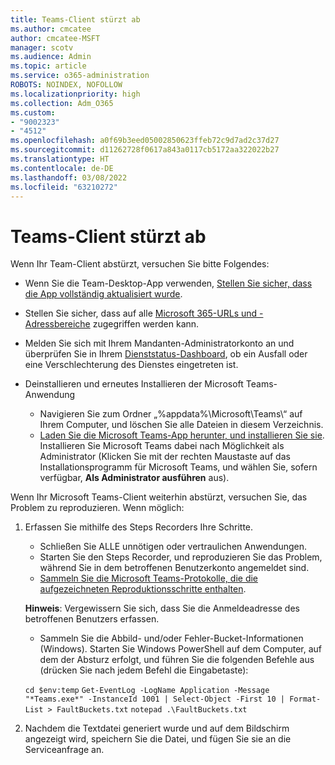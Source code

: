 ```yaml
---
title: Teams-Client stürzt ab
ms.author: cmcatee
author: cmcatee-MSFT
manager: scotv
ms.audience: Admin
ms.topic: article
ms.service: o365-administration
ROBOTS: NOINDEX, NOFOLLOW
ms.localizationpriority: high
ms.collection: Adm_O365
ms.custom:
- "9002323"
- "4512"
ms.openlocfilehash: a0f69b3eed05002850623ffeb72c9d7ad2c37d27
ms.sourcegitcommit: d11262728f0617a843a0117cb5172aa322022b27
ms.translationtype: HT
ms.contentlocale: de-DE
ms.lasthandoff: 03/08/2022
ms.locfileid: "63210272"
---
```

# <a name="teams-client-crashing"></a>Teams-Client stürzt ab

Wenn Ihr Team-Client abstürzt, versuchen Sie bitte Folgendes:

- Wenn Sie die Team-Desktop-App verwenden, [Stellen Sie sicher, dass die App vollständig aktualisiert wurde](https://support.office.com/article/Update-Microsoft-Teams-535a8e4b-45f0-4f6c-8b3d-91bca7a51db1).

- Stellen Sie sicher, dass auf alle [Microsoft 365-URLs und -Adressbereiche](https://docs.microsoft.com/microsoftteams/connectivity-issues) zugegriffen werden kann.

- Melden Sie sich mit Ihrem Mandanten-Administratorkonto an und überprüfen Sie in Ihrem [Dienststatus-Dashboard](https://docs.microsoft.com/office365/enterprise/view-service-health), ob ein Ausfall oder eine Verschlechterung des Dienstes eingetreten ist.

- Deinstallieren und erneutes Installieren der Microsoft Teams-Anwendung
    - Navigieren Sie zum Ordner „%appdata%\Microsoft\Teams\“ auf Ihrem Computer, und löschen Sie alle Dateien in diesem Verzeichnis.
    - [Laden Sie die Microsoft Teams-App herunter, und installieren Sie sie](https://www.microsoft.com/microsoft-teams/download-app). Installieren Sie Microsoft Teams dabei nach Möglichkeit als Administrator (Klicken Sie mit der rechten Maustaste auf das Installationsprogramm für Microsoft Teams, und wählen Sie, sofern verfügbar, **Als Administrator ausführen** aus).

Wenn Ihr Microsoft Teams-Client weiterhin abstürzt, versuchen Sie, das Problem zu reproduzieren. Wenn möglich:

1. Erfassen Sie mithilfe des Steps Recorders Ihre Schritte.
    - Schließen Sie ALLE unnötigen oder vertraulichen Anwendungen.
    - Starten Sie den Steps Recorder, und reproduzieren Sie das Problem, während Sie in dem betroffenen Benutzerkonto angemeldet sind.
    - [Sammeln Sie die Microsoft Teams-Protokolle, die die aufgezeichneten Reproduktionsschritte enthalten](https://docs.microsoft.com/microsoftteams/log-files). 
    
    **Hinweis**: Vergewissern Sie sich, dass Sie die Anmeldeadresse des betroffenen Benutzers erfassen.
    - Sammeln Sie die Abbild- und/oder Fehler-Bucket-Informationen (Windows). Starten Sie Windows PowerShell auf dem Computer, auf dem der Absturz erfolgt, und führen Sie die folgenden Befehle aus (drücken Sie nach jedem Befehl die Eingabetaste):

    `cd $env:temp` `Get-EventLog -LogName Application -Message "*Teams.exe*" -InstanceId 1001 | Select-Object -First 10 | Format-List > FaultBuckets.txt` `notepad .\FaultBuckets.txt`
    
2. Nachdem die Textdatei generiert wurde und auf dem Bildschirm angezeigt wird, speichern Sie die Datei, und fügen Sie sie an die Serviceanfrage an. 
